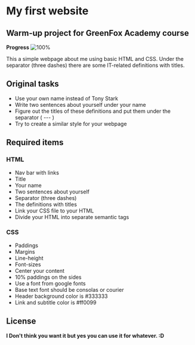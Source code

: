 # My first website
## Warm-up project for GreenFox Academy course


**Progress**
![100%](https://progress-bar.dev/100)

This a simple webpage about me using basic HTML and CSS. Under the separator (three dashes) there are some IT-related definitions with titles. 


## Original tasks

 - Use your own name instead of Tony Stark
 - Write two sentences about yourself under your name
 - Figure out the titles of these definitions and put them under the separator ( --- )
 - Try to create a similar style for your webpage

## Required items

### HTML

 - Nav bar with links
 - Title
 - Your name
 - Two sentences about yourself
 - Separator (three dashes)
 - The definitions with titles
 - Link your CSS file to your HTML
 - Divide your HTML into separate semantic tags

### CSS

 - Paddings
 - Margins
 - Line-height
 - Font-sizes
 - Center your content
 - 10% paddings on the sides
 - Use a font from google fonts
 - Base text font should be consolas or courier
 - Header background color is #333333
 - Link and subtitle color is #ff0099



## License


**I Don't think you want it but yes you can use it for whatever. :D**




 
